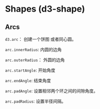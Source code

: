 # Shapes (d3-shape)

## Arcs

`d3.arc`： 创建一个饼图 或者同心圆。

`arc.innerRadius`: 内圆的边角 

`arc.outerRadius`： 外圆的边角

`arc.startAngle`: 开始角度

`arc.endAngle`: 结束角度

`arc.padAngle`: 设置相邻两个环之间的间隙角度。

`arc.padRadius`: 设置半径间隔。

